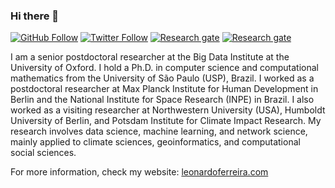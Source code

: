 ### Hi there 👋

[![GitHub Follow](https://img.shields.io/github/stars/lnferreira?style=flat&logo=github)](https://img.shields.io/github/followers/lnferreira?style=flat&logo=github)
[![Twitter Follow](https://img.shields.io/twitter/follow/lonardu?style=flat&logo=twitter)](https://twitter.com/lonardu)
[![Research gate](https://img.shields.io/badge/-Research%20Gate-green.svg?style=flat&logo=researchgate&logoColor=white&colorB=616161&labelColor=00BFA5)](https://www.researchgate.net/profile/Leonardo-Ferreira-19)
[![Research gate](https://img.shields.io/badge/-Google%20Scholar-blue.svg?style=flat&logo=googlescholar&colorB=616161)](http://scholar.google.com/citations?user=_HsEiPcAAAAJ)

I am a senior postdoctoral researcher at the Big Data Institute at the University of Oxford. I hold a Ph.D. in computer science and computational mathematics from the University of São Paulo (USP), Brazil. I worked as a postdoctoral researcher at Max Planck Institute for Human Development in Berlin and the National Institute for Space Research (INPE) in Brazil. I also worked as a visiting researcher at Northwestern University (USA), Humboldt University of Berlin, and Potsdam Institute for Climate Impact Research. My research involves data science, machine learning, and network science, mainly applied to climate sciences, geoinformatics, and computational social sciences.

For more information, check my website:
[leonardoferreira.com](http://www.leonardoferreira.com/)
